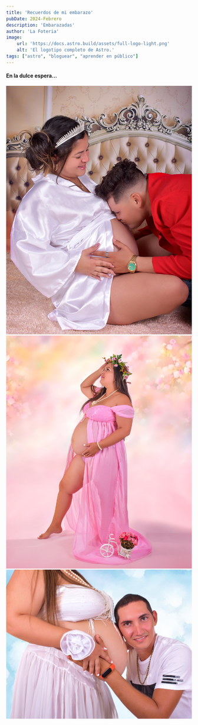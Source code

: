 ```yaml
---
title: 'Recuerdos de mi embarazo'
pubDate: 2024-Febrero
description: 'Embarazadas'
author: 'La Foteria'
image:
    url: 'https://docs.astro.build/assets/full-logo-light.png'
    alt: 'El logotipo completo de Astro.'
tags: ["astro", "bloguear", "aprender en público"]
---
```




#### En la dulce espera...

![embarazada][path]
![embarazada][path2]
![embarazada][path3]

[path]: ../../../assets/embarazada/01.jpg
[path2]: ../../../assets/embarazada/02.JPG
[path3]: ../../../assets/embarazada/03.JPG
